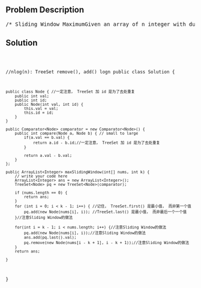 <!--
<style>
  body { font-family: Arial, sans-serif; }
  .container { max-width: 700px; margin: 0 auto; padding: 10px; }
  .comment-block { background-color: #f9f9f9; padding: 10px; border-left: 5px solid #ccc; overflow-wrap: break-word; white-space: pre-wrap; }
  .code-block { background-color: #f4f4f4; padding: 10px; border: 1px solid #ddd; overflow-wrap: break-word; white-space: pre-wrap; }
</style>
-->

<div class='container'>
<h2>Problem Description</h2>
<div class='comment-block'>
<pre>
/* Sliding Window MaximumGiven an array of n integer with duplicate number,and a moving window(size k),move the window at each iteration from the start of the array,find the maximum number inside the window at each moving.ExampleFor array [1, 2, 7, 7, 8], moving window size k = 3. return [7, 7, 8]At first the window is at the start of the array like this[|1, 2, 7| ,7, 8] , return the maximum 7;then the window move one step forward.[1, |2, 7 ,7|, 8], return the maximum 7;then the window move one step forward again.[1, 2, |7, 7, 8|], return the maximum 8;*/    /**     * @param nums: A list of integers.     * @return: The maximum number inside the window at each moving.     */</pre>
</div>

<h2>Solution</h2>
<div class='code-block'>
<pre><code class='language-java'>

//nlog(n): TreeSet remove(), add() logn
public class Solution {
    
    public class Node { //一定注意， TreeSet 加 id 是为了去处重复
        public int val;
        public int id;
        public Node(int val, int id) {
            this.val = val;
            this.id = id;
        }
    }
    
    public Comparator<Node> comparator = new Comparator<Node>() {
        public int compare(Node a, Node b) { // small to large
            if(a.val == b.val) {
                return a.id - b.id;//一定注意， TreeSet 加 id 是为了去处重复
            }
            
            return a.val - b.val;
        }
    };
    
    public ArrayList<Integer> maxSlidingWindow(int[] nums, int k) {
        // write your code here
    	ArrayList<Integer> ans = new ArrayList<Integer>();
        TreeSet<Node> pq = new TreeSet<Node>(comparator);
        
        if (nums.length == 0) {
            return ans;
        }
        for (int i = 0; i < k - 1; i++) { //记住， TreeSet.first() 是最小值， 而非第一个值
            pq.add(new Node(nums[i], i)); //TreeSet.last() 是最小值， 而非最后一个一个值
        }//注意Sliding Window的做法
        
        for(int i = k - 1; i < nums.length; i++) {//注意Sliding Window的做法
            pq.add(new Node(nums[i], i));//注意Sliding Window的做法
            ans.add(pq.last().val);
            pq.remove(new Node(nums[i - k + 1], i - k + 1));//注意Sliding Window的做法
        }
        return ans;

    }
}</code></pre>
</div>
</div>
